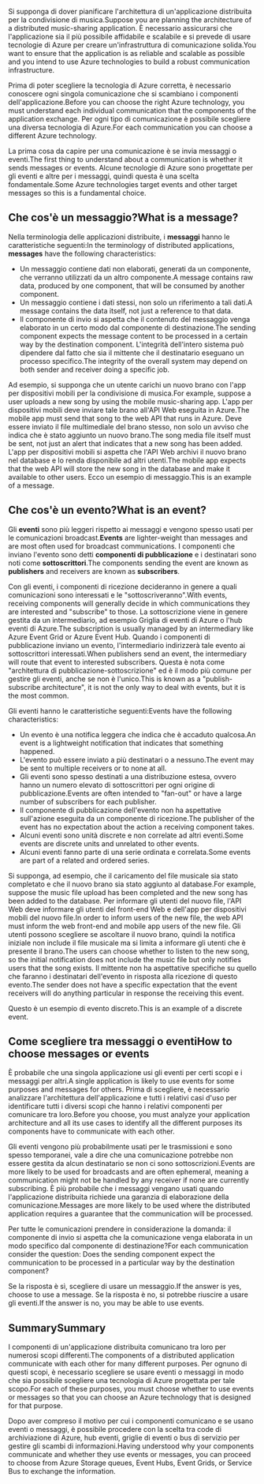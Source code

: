 <span data-ttu-id="ff7b8-101">Si supponga di dover pianificare l'architettura di un'applicazione distribuita per la condivisione di musica.</span><span class="sxs-lookup"><span data-stu-id="ff7b8-101">Suppose you are planning the architecture of a distributed music-sharing application.</span></span> <span data-ttu-id="ff7b8-102">È necessario assicurarsi che l'applicazione sia il più possibile affidabile e scalabile e si prevede di usare tecnologie di Azure per creare un'infrastruttura di comunicazione solida.</span><span class="sxs-lookup"><span data-stu-id="ff7b8-102">You want to ensure that the application is as reliable and scalable as possible and you intend to use Azure technologies to build a robust communication infrastructure.</span></span>

<span data-ttu-id="ff7b8-103">Prima di poter scegliere la tecnologia di Azure corretta, è necessario conoscere ogni singola comunicazione che si scambiano i componenti dell'applicazione.</span><span class="sxs-lookup"><span data-stu-id="ff7b8-103">Before you can choose the right Azure technology, you must understand each individual communication that the components of the application exchange.</span></span> <span data-ttu-id="ff7b8-104">Per ogni tipo di comunicazione è possibile scegliere una diversa tecnologia di Azure.</span><span class="sxs-lookup"><span data-stu-id="ff7b8-104">For each communication you can choose a different Azure technology.</span></span>

<span data-ttu-id="ff7b8-105">La prima cosa da capire per una comunicazione è se invia messaggi o eventi.</span><span class="sxs-lookup"><span data-stu-id="ff7b8-105">The first thing to understand about a communication is whether it sends messages or events.</span></span> <span data-ttu-id="ff7b8-106">Alcune tecnologie di Azure sono progettate per gli eventi e altre per i messaggi, quindi questa è una scelta fondamentale.</span><span class="sxs-lookup"><span data-stu-id="ff7b8-106">Some Azure technologies target events and other target messages so this is a fundamental choice.</span></span>

## <a name="what-is-a-message"></a><span data-ttu-id="ff7b8-107">Che cos'è un messaggio?</span><span class="sxs-lookup"><span data-stu-id="ff7b8-107">What is a message?</span></span>

<span data-ttu-id="ff7b8-108">Nella terminologia delle applicazioni distribuite, i **messaggi** hanno le caratteristiche seguenti:</span><span class="sxs-lookup"><span data-stu-id="ff7b8-108">In the terminology of distributed applications, **messages** have the following characteristics:</span></span>

- <span data-ttu-id="ff7b8-109">Un messaggio contiene dati non elaborati, generati da un componente, che verranno utilizzati da un altro componente.</span><span class="sxs-lookup"><span data-stu-id="ff7b8-109">A message contains raw data, produced by one component, that will be consumed by another component.</span></span>
- <span data-ttu-id="ff7b8-110">Un messaggio contiene i dati stessi, non solo un riferimento a tali dati.</span><span class="sxs-lookup"><span data-stu-id="ff7b8-110">A message contains the data itself, not just a reference to that data.</span></span>
- <span data-ttu-id="ff7b8-111">Il componente di invio si aspetta che il contenuto del messaggio venga elaborato in un certo modo dal componente di destinazione.</span><span class="sxs-lookup"><span data-stu-id="ff7b8-111">The sending component expects the message content to be processed in a certain way by the destination component.</span></span> <span data-ttu-id="ff7b8-112">L'integrità dell'intero sistema può dipendere dal fatto che sia il mittente che il destinatario eseguano un processo specifico.</span><span class="sxs-lookup"><span data-stu-id="ff7b8-112">The integrity of the overall system may depend on both sender and receiver doing a specific job.</span></span>

<span data-ttu-id="ff7b8-113">Ad esempio, si supponga che un utente carichi un nuovo brano con l'app per dispositivi mobili per la condivisione di musica.</span><span class="sxs-lookup"><span data-stu-id="ff7b8-113">For example, suppose a user uploads a new song by using the mobile music-sharing app.</span></span> <span data-ttu-id="ff7b8-114">L'app per dispositivi mobili deve inviare tale brano all'API Web eseguita in Azure.</span><span class="sxs-lookup"><span data-stu-id="ff7b8-114">The mobile app must send that song to the web API that runs in Azure.</span></span> <span data-ttu-id="ff7b8-115">Deve essere inviato il file multimediale del brano stesso, non solo un avviso che indica che è stato aggiunto un nuovo brano.</span><span class="sxs-lookup"><span data-stu-id="ff7b8-115">The song media file itself must be sent, not just an alert that indicates that a new song has been added.</span></span> <span data-ttu-id="ff7b8-116">L'app per dispositivi mobili si aspetta che l'API Web archivi il nuovo brano nel database e lo renda disponibile ad altri utenti.</span><span class="sxs-lookup"><span data-stu-id="ff7b8-116">The mobile app expects that the web API will store the new song in the database and make it available to other users.</span></span> <span data-ttu-id="ff7b8-117">Ecco un esempio di messaggio.</span><span class="sxs-lookup"><span data-stu-id="ff7b8-117">This is an example of a message.</span></span>

## <a name="what-is-an-event"></a><span data-ttu-id="ff7b8-118">Che cos'è un evento?</span><span class="sxs-lookup"><span data-stu-id="ff7b8-118">What is an event?</span></span>

<span data-ttu-id="ff7b8-119">Gli **eventi** sono più leggeri rispetto ai messaggi e vengono spesso usati per le comunicazioni broadcast.</span><span class="sxs-lookup"><span data-stu-id="ff7b8-119">**Events** are lighter-weight than messages and are most often used for broadcast communications.</span></span> <span data-ttu-id="ff7b8-120">I componenti che inviano l'evento sono detti **componenti di pubblicazione** e i destinatari sono noti come **sottoscrittori**.</span><span class="sxs-lookup"><span data-stu-id="ff7b8-120">The components sending the event are known as **publishers** and receivers are known as **subscribers**.</span></span>

<span data-ttu-id="ff7b8-121">Con gli eventi, i componenti di ricezione decideranno in genere a quali comunicazioni sono interessati e le "sottoscriveranno".</span><span class="sxs-lookup"><span data-stu-id="ff7b8-121">With events, receiving components will generally decide in which communications they are interested and "subscribe" to those.</span></span> <span data-ttu-id="ff7b8-122">La sottoscrizione viene in genere gestita da un intermediario, ad esempio Griglia di eventi di Azure o l'hub eventi di Azure.</span><span class="sxs-lookup"><span data-stu-id="ff7b8-122">The subscription is usually managed by an intermediary like Azure Event Grid or Azure Event Hub.</span></span> <span data-ttu-id="ff7b8-123">Quando i componenti di pubblicazione inviano un evento, l'intermediario indirizzerà tale evento ai sottoscrittori interessati.</span><span class="sxs-lookup"><span data-stu-id="ff7b8-123">When publishers send an event, the intermediary will route that event to interested subscribers.</span></span> <span data-ttu-id="ff7b8-124">Questa è nota come "architettura di pubblicazione-sottoscrizione" ed è il modo più comune per gestire gli eventi, anche se non è l'unico.</span><span class="sxs-lookup"><span data-stu-id="ff7b8-124">This is known as a "publish-subscribe architecture", it is not the only way to deal with events, but it is the most common.</span></span>

<span data-ttu-id="ff7b8-125">Gli eventi hanno le caratteristiche seguenti:</span><span class="sxs-lookup"><span data-stu-id="ff7b8-125">Events have the following characteristics:</span></span>

- <span data-ttu-id="ff7b8-126">Un evento è una notifica leggera che indica che è accaduto qualcosa.</span><span class="sxs-lookup"><span data-stu-id="ff7b8-126">An event is a lightweight notification that indicates that something happened.</span></span>
- <span data-ttu-id="ff7b8-127">L'evento può essere inviato a più destinatari o a nessuno.</span><span class="sxs-lookup"><span data-stu-id="ff7b8-127">The event may be sent to multiple receivers or to none at all.</span></span>
- <span data-ttu-id="ff7b8-128">Gli eventi sono spesso destinati a una distribuzione estesa, ovvero hanno un numero elevato di sottoscrittori per ogni origine di pubblicazione.</span><span class="sxs-lookup"><span data-stu-id="ff7b8-128">Events are often intended to "fan-out" or have a large number of subscribers for each publisher.</span></span>
- <span data-ttu-id="ff7b8-129">Il componente di pubblicazione dell'evento non ha aspettative sull'azione eseguita da un componente di ricezione.</span><span class="sxs-lookup"><span data-stu-id="ff7b8-129">The publisher of the event has no expectation about the action a receiving component takes.</span></span>
- <span data-ttu-id="ff7b8-130">Alcuni eventi sono unità discrete e non correlate ad altri eventi.</span><span class="sxs-lookup"><span data-stu-id="ff7b8-130">Some events are discrete units and unrelated to other events.</span></span> 
- <span data-ttu-id="ff7b8-131">Alcuni eventi fanno parte di una serie ordinata e correlata.</span><span class="sxs-lookup"><span data-stu-id="ff7b8-131">Some events are part of a related and ordered series.</span></span>  

<span data-ttu-id="ff7b8-132">Si supponga, ad esempio, che il caricamento del file musicale sia stato completato e che il nuovo brano sia stato aggiunto al database.</span><span class="sxs-lookup"><span data-stu-id="ff7b8-132">For example, suppose the music file upload has been completed and the new song has been added to the database.</span></span> <span data-ttu-id="ff7b8-133">Per informare gli utenti del nuovo file, l'API Web deve informare gli utenti del front-end Web e dell'app per dispositivi mobili del nuovo file.</span><span class="sxs-lookup"><span data-stu-id="ff7b8-133">In order to inform users of the new file, the web API must inform the web front-end and mobile app users of the new file.</span></span> <span data-ttu-id="ff7b8-134">Gli utenti possono scegliere se ascoltare il nuovo brano, quindi la notifica iniziale non include il file musicale ma si limita a informare gli utenti che è presente il brano.</span><span class="sxs-lookup"><span data-stu-id="ff7b8-134">The users can choose whether to listen to the new song, so the initial notification does not include the music file but only notifies users that the song exists.</span></span> <span data-ttu-id="ff7b8-135">Il mittente non ha aspettative specifiche su quello che faranno i destinatari dell'evento in risposta alla ricezione di questo evento.</span><span class="sxs-lookup"><span data-stu-id="ff7b8-135">The sender does not have a specific expectation that the event receivers will do anything particular in response the receiving this event.</span></span>

<span data-ttu-id="ff7b8-136">Questo è un esempio di evento discreto.</span><span class="sxs-lookup"><span data-stu-id="ff7b8-136">This is an example of a discrete event.</span></span>

## <a name="how-to-choose-messages-or-events"></a><span data-ttu-id="ff7b8-137">Come scegliere tra messaggi o eventi</span><span class="sxs-lookup"><span data-stu-id="ff7b8-137">How to choose messages or events</span></span>

<span data-ttu-id="ff7b8-138">È probabile che una singola applicazione usi gli eventi per certi scopi e i messaggi per altri.</span><span class="sxs-lookup"><span data-stu-id="ff7b8-138">A single application is likely to use events for some purposes and messages for others.</span></span> <span data-ttu-id="ff7b8-139">Prima di scegliere, è necessario analizzare l'architettura dell'applicazione e tutti i relativi casi d'uso per identificare tutti i diversi scopi che hanno i relativi componenti per comunicare tra loro.</span><span class="sxs-lookup"><span data-stu-id="ff7b8-139">Before you choose, you must analyze your application architecture and all its use cases to identify all the different purposes its components have to communicate with each other.</span></span> 

<span data-ttu-id="ff7b8-140">Gli eventi vengono più probabilmente usati per le trasmissioni e sono spesso temporanei, vale a dire che una comunicazione potrebbe non essere gestita da alcun destinatario se non ci sono sottoscrizioni.</span><span class="sxs-lookup"><span data-stu-id="ff7b8-140">Events are more likely to be used for broadcasts and are often ephemeral, meaning a communication might not be handled by any receiver if none are currently subscribing.</span></span> <span data-ttu-id="ff7b8-141">È più probabile che i messaggi vengano usati quando l'applicazione distribuita richiede una garanzia di elaborazione della comunicazione.</span><span class="sxs-lookup"><span data-stu-id="ff7b8-141">Messages are more likely to be used where the distributed application requires a guarantee that the communication will be processed.</span></span>

<span data-ttu-id="ff7b8-142">Per tutte le comunicazioni prendere in considerazione la domanda: il componente di invio si aspetta che la comunicazione venga elaborata in un modo specifico dal componente di destinazione?</span><span class="sxs-lookup"><span data-stu-id="ff7b8-142">For each communication consider the question: Does the sending component expect the communication to be processed in a particular way by the destination component?</span></span>

<span data-ttu-id="ff7b8-143">Se la risposta è sì, scegliere di usare un messaggio.</span><span class="sxs-lookup"><span data-stu-id="ff7b8-143">If the answer is yes, choose to use a message.</span></span> <span data-ttu-id="ff7b8-144">Se la risposta è no, si potrebbe riuscire a usare gli eventi.</span><span class="sxs-lookup"><span data-stu-id="ff7b8-144">If the answer is no, you may be able to use events.</span></span>

## <a name="summary"></a><span data-ttu-id="ff7b8-145">Summary</span><span class="sxs-lookup"><span data-stu-id="ff7b8-145">Summary</span></span>

<span data-ttu-id="ff7b8-146">I componenti di un'applicazione distribuita comunicano tra loro per numerosi scopi differenti.</span><span class="sxs-lookup"><span data-stu-id="ff7b8-146">The components of a distributed application communicate with each other for many different purposes.</span></span> <span data-ttu-id="ff7b8-147">Per ognuno di questi scopi, è necessario scegliere se usare eventi o messaggi in modo che sia possibile scegliere una tecnologia di Azure progettata per tale scopo.</span><span class="sxs-lookup"><span data-stu-id="ff7b8-147">For each of these purposes, you must choose whether to use events or messages so that you can choose an Azure technology that is designed for that purpose.</span></span> 

<span data-ttu-id="ff7b8-148">Dopo aver compreso il motivo per cui i componenti comunicano e se usano eventi o messaggi, è possibile procedere con la scelta tra code di archiviazione di Azure, hub eventi, griglie di eventi o bus di servizio per gestire gli scambi di informazioni.</span><span class="sxs-lookup"><span data-stu-id="ff7b8-148">Having understood why your components communicate and whether they use events or messages, you can proceed to choose from Azure Storage queues, Event Hubs, Event Grids, or Service Bus to exchange the information.</span></span>
